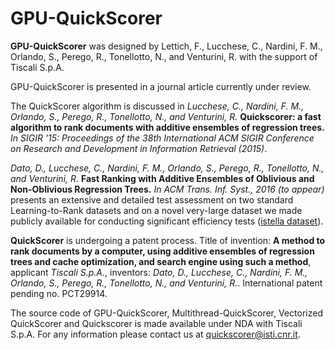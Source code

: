 GPU-QuickScorer
======================

**GPU-QuickScorer** was designed by Lettich, F., Lucchese, C., Nardini, F. M., Orlando, S., Perego, R., Tonellotto, N., and Venturini, R. with the support of Tiscali S.p.A. 

GPU-QuickScorer is presented in a journal article currently under review.

The QuickScorer algorithm is discussed in *Lucchese, C., Nardini, F. M., Orlando, S., Perego, R., Tonellotto, N., and Venturini, R.* **Quickscorer: a fast algorithm to rank documents with additive ensembles of regression trees.** *In SIGIR '15: Proceedings of the 38th International ACM SIGIR Conference on Research and Development in Information Retrieval (2015)*.

*Dato, D., Lucchese, C., Nardini, F. M., Orlando, S., Perego, R., Tonellotto, N., and Venturini, R.* **Fast Ranking with Additive Ensembles of Oblivious and Non-Oblivious Regression Trees.** *In  ACM Trans. Inf. Syst., 2016 (to appear)* presents an extensive and detailed test assessment on two standard Learning-to-Rank datasets and on a novel very-large dataset we made publicly available for conducting significant efficiency tests ([istella dataset](http://blog.istella.it/istella-learning-to-rank-dataset/)).

**QuickScorer** is undergoing a patent process. Title of invention: **A method to rank documents by a computer, using additive ensembles of regression trees and cache optimization, and search engine using such a method**, applicant *Tiscali S.p.A.*, inventors: *Dato, D., Lucchese, C., Nardini, F. M., Orlando, S., Perego, R., Tonellotto, N., and Venturini, R.*. International patent pending no. PCT29914.

The source code of GPU-QuickScorer, Multithread-QuickScorer, Vectorized QuickScorer and Quickscorer is made available under NDA with Tiscali S.p.A. For any information please contact us at quickscorer@isti.cnr.it.
